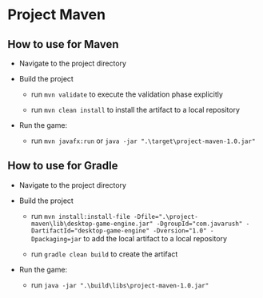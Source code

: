 # Project Maven

## How to use for Maven

+ Navigate to the project directory

+ Build the project

    + run `mvn validate` to execute the validation phase explicitly

    + run `mvn clean install` to install the artifact to a local repository

+ Run the game:

    + run `mvn javafx:run` or `java -jar ".\target\project-maven-1.0.jar"`

## How to use for Gradle

+ Navigate to the project directory

+ Build the project

    + run `mvn install:install-file -Dfile=".\project-maven\lib\desktop-game-engine.jar" -DgroupId="com.javarush" -DartifactId="desktop-game-engine" -Dversion="1.0" -Dpackaging=jar` to add the local artifact to a local repository

    + run `gradle clean build` to create the artifact

+ Run the game:

    + run `java -jar ".\build\libs\project-maven-1.0.jar"`
